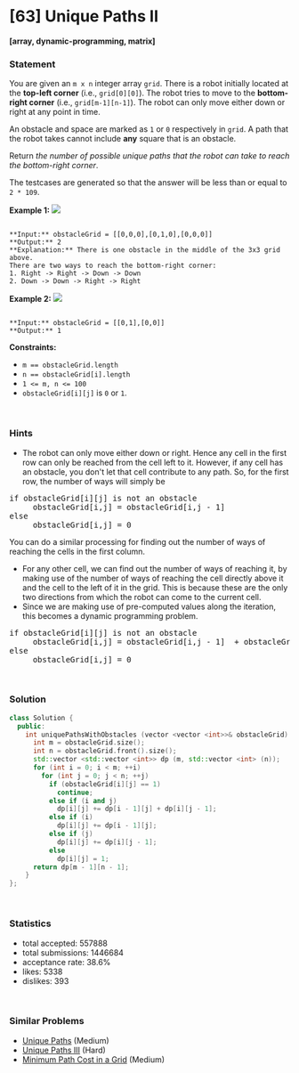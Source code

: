 # [63] Unique Paths II

**[array, dynamic-programming, matrix]**

### Statement

You are given an `m x n` integer array `grid`. There is a robot initially located at the **top-left corner** (i.e., `grid[0][0]`). The robot tries to move to the **bottom-right corner** (i.e., `grid[m-1][n-1]`). The robot can only move either down or right at any point in time.

An obstacle and space are marked as `1` or `0` respectively in `grid`. A path that the robot takes cannot include **any** square that is an obstacle.

Return *the number of possible unique paths that the robot can take to reach the bottom-right corner*.

The testcases are generated so that the answer will be less than or equal to `2 * 109`.


**Example 1:**
![](https://assets.leetcode.com/uploads/2020/11/04/robot1.jpg)

```

**Input:** obstacleGrid = [[0,0,0],[0,1,0],[0,0,0]]
**Output:** 2
**Explanation:** There is one obstacle in the middle of the 3x3 grid above.
There are two ways to reach the bottom-right corner:
1. Right -> Right -> Down -> Down
2. Down -> Down -> Right -> Right

```

**Example 2:**
![](https://assets.leetcode.com/uploads/2020/11/04/robot2.jpg)

```

**Input:** obstacleGrid = [[0,1],[0,0]]
**Output:** 1

```

**Constraints:**
* `m == obstacleGrid.length`
* `n == obstacleGrid[i].length`
* `1 <= m, n <= 100`
* `obstacleGrid[i][j]` is `0` or `1`.


<br>

### Hints

- The robot can only move either down or right. Hence any cell in the first row can only be reached from the cell left to it. However, if any cell has an obstacle, you don't let that cell contribute to any path. So, for the first row, the number of ways will simply be 

<pre>
if obstacleGrid[i][j] is not an obstacle
     obstacleGrid[i,j] = obstacleGrid[i,j - 1] 
else
     obstacleGrid[i,j] = 0
</pre>

You can do a similar processing for finding out the number of ways of reaching the cells in the first column.
- For any other cell, we can find out the number of ways of reaching it, by making use of the number of ways of reaching the cell directly above it and the cell to the left of it in the grid. This is because these are the only two directions from which the robot can come to the current cell.
- Since we are making use of pre-computed values along the iteration, this becomes a dynamic programming problem.

<pre>
if obstacleGrid[i][j] is not an obstacle
     obstacleGrid[i,j] = obstacleGrid[i,j - 1]  + obstacleGrid[i - 1][j]
else
     obstacleGrid[i,j] = 0
</pre>

</pre>

<br>

### Solution

```cpp
class Solution {
  public:
    int uniquePathsWithObstacles (vector <vector <int>>& obstacleGrid) {
      int m = obstacleGrid.size();
      int n = obstacleGrid.front().size();
      std::vector <std::vector <int>> dp (m, std::vector <int> (n));
      for (int i = 0; i < m; ++i)
        for (int j = 0; j < n; ++j)
          if (obstacleGrid[i][j] == 1)
            continue;
          else if (i and j)
            dp[i][j] += dp[i - 1][j] + dp[i][j - 1];
          else if (i)
            dp[i][j] += dp[i - 1][j];
          else if (j)
            dp[i][j] += dp[i][j - 1];
          else
            dp[i][j] = 1;
      return dp[m - 1][n - 1];
    }
};
```

<br>

### Statistics

- total accepted: 557888
- total submissions: 1446684
- acceptance rate: 38.6%
- likes: 5338
- dislikes: 393

<br>

### Similar Problems

- [Unique Paths](https://leetcode.com/problems/unique-paths) (Medium)
- [Unique Paths III](https://leetcode.com/problems/unique-paths-iii) (Hard)
- [Minimum Path Cost in a Grid](https://leetcode.com/problems/minimum-path-cost-in-a-grid) (Medium)
